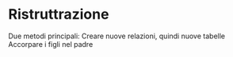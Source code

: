 # Ristruttrazione 
Due metodi principali:
Creare nuove relazioni, quindi nuove tabelle
Accorpare i figli nel padre

<!--stackedit_data:
eyJoaXN0b3J5IjpbMTU0Mjk2Njc2MF19
-->